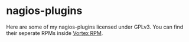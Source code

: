 nagios-plugins
==============
Here are some of my nagios-plugins licensed under GPLv3. You can find their
seperate RPMs inside [Vortex RPM](http://vortex-rpm.org/).